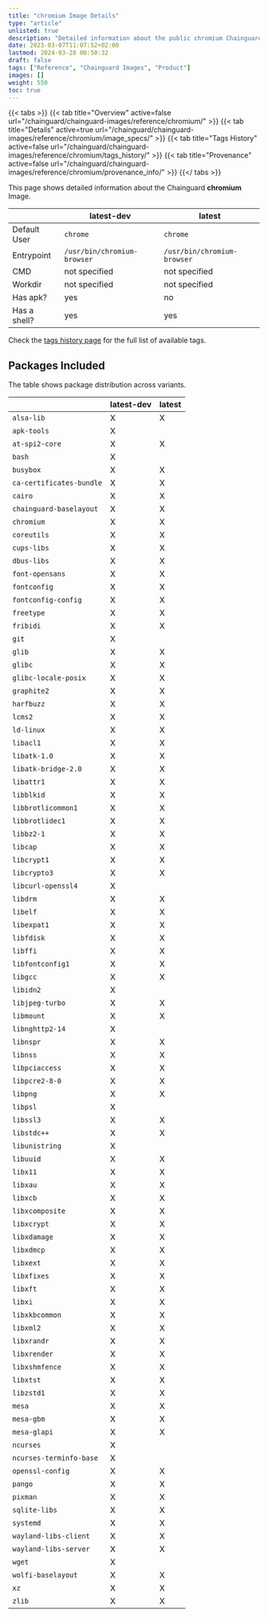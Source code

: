 ```yaml
---
title: "chromium Image Details"
type: "article"
unlisted: true
description: "Detailed information about the public chromium Chainguard Image."
date: 2023-03-07T11:07:52+02:00
lastmod: 2024-03-28 00:50:32
draft: false
tags: ["Reference", "Chainguard Images", "Product"]
images: []
weight: 550
toc: true
---
```


{{< tabs >}}
{{< tab title="Overview" active=false url="/chainguard/chainguard-images/reference/chromium/" >}}
{{< tab title="Details" active=true url="/chainguard/chainguard-images/reference/chromium/image_specs/" >}}
{{< tab title="Tags History" active=false url="/chainguard/chainguard-images/reference/chromium/tags_history/" >}}
{{< tab title="Provenance" active=false url="/chainguard/chainguard-images/reference/chromium/provenance_info/" >}}
{{</ tabs >}}

This page shows detailed information about the Chainguard **chromium** Image.

|              | latest-dev                  | latest                      |
|--------------|-----------------------------|-----------------------------|
| Default User | `chrome`                    | `chrome`                    |
| Entrypoint   | `/usr/bin/chromium-browser` | `/usr/bin/chromium-browser` |
| CMD          | not specified               | not specified               |
| Workdir      | not specified               | not specified               |
| Has apk?     | yes                         | no                          |
| Has a shell? | yes                         | yes                         |

Check the [tags history page](/chainguard/chainguard-images/reference/chromium/tags_history/) for the full list of available tags.

## Packages Included
The table shows package distribution across variants.

|                          | latest-dev | latest |
|--------------------------|------------|--------|
| `alsa-lib`               | X          | X      |
| `apk-tools`              | X          |        |
| `at-spi2-core`           | X          | X      |
| `bash`                   | X          |        |
| `busybox`                | X          | X      |
| `ca-certificates-bundle` | X          | X      |
| `cairo`                  | X          | X      |
| `chainguard-baselayout`  | X          | X      |
| `chromium`               | X          | X      |
| `coreutils`              | X          | X      |
| `cups-libs`              | X          | X      |
| `dbus-libs`              | X          | X      |
| `font-opensans`          | X          | X      |
| `fontconfig`             | X          | X      |
| `fontconfig-config`      | X          | X      |
| `freetype`               | X          | X      |
| `fribidi`                | X          | X      |
| `git`                    | X          |        |
| `glib`                   | X          | X      |
| `glibc`                  | X          | X      |
| `glibc-locale-posix`     | X          | X      |
| `graphite2`              | X          | X      |
| `harfbuzz`               | X          | X      |
| `lcms2`                  | X          | X      |
| `ld-linux`               | X          | X      |
| `libacl1`                | X          | X      |
| `libatk-1.0`             | X          | X      |
| `libatk-bridge-2.0`      | X          | X      |
| `libattr1`               | X          | X      |
| `libblkid`               | X          | X      |
| `libbrotlicommon1`       | X          | X      |
| `libbrotlidec1`          | X          | X      |
| `libbz2-1`               | X          | X      |
| `libcap`                 | X          | X      |
| `libcrypt1`              | X          | X      |
| `libcrypto3`             | X          | X      |
| `libcurl-openssl4`       | X          |        |
| `libdrm`                 | X          | X      |
| `libelf`                 | X          | X      |
| `libexpat1`              | X          | X      |
| `libfdisk`               | X          | X      |
| `libffi`                 | X          | X      |
| `libfontconfig1`         | X          | X      |
| `libgcc`                 | X          | X      |
| `libidn2`                | X          |        |
| `libjpeg-turbo`          | X          | X      |
| `libmount`               | X          | X      |
| `libnghttp2-14`          | X          |        |
| `libnspr`                | X          | X      |
| `libnss`                 | X          | X      |
| `libpciaccess`           | X          | X      |
| `libpcre2-8-0`           | X          | X      |
| `libpng`                 | X          | X      |
| `libpsl`                 | X          |        |
| `libssl3`                | X          | X      |
| `libstdc++`              | X          | X      |
| `libunistring`           | X          |        |
| `libuuid`                | X          | X      |
| `libx11`                 | X          | X      |
| `libxau`                 | X          | X      |
| `libxcb`                 | X          | X      |
| `libxcomposite`          | X          | X      |
| `libxcrypt`              | X          | X      |
| `libxdamage`             | X          | X      |
| `libxdmcp`               | X          | X      |
| `libxext`                | X          | X      |
| `libxfixes`              | X          | X      |
| `libxft`                 | X          | X      |
| `libxi`                  | X          | X      |
| `libxkbcommon`           | X          | X      |
| `libxml2`                | X          | X      |
| `libxrandr`              | X          | X      |
| `libxrender`             | X          | X      |
| `libxshmfence`           | X          | X      |
| `libxtst`                | X          | X      |
| `libzstd1`               | X          | X      |
| `mesa`                   | X          | X      |
| `mesa-gbm`               | X          | X      |
| `mesa-glapi`             | X          | X      |
| `ncurses`                | X          |        |
| `ncurses-terminfo-base`  | X          |        |
| `openssl-config`         | X          | X      |
| `pango`                  | X          | X      |
| `pixman`                 | X          | X      |
| `sqlite-libs`            | X          | X      |
| `systemd`                | X          | X      |
| `wayland-libs-client`    | X          | X      |
| `wayland-libs-server`    | X          | X      |
| `wget`                   | X          |        |
| `wolfi-baselayout`       | X          | X      |
| `xz`                     | X          | X      |
| `zlib`                   | X          | X      |

